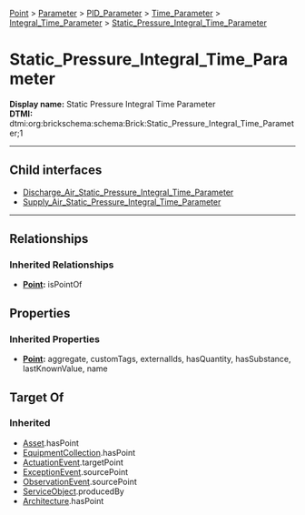 [Point](../../../../../Point.md) > [Parameter](../../../../Parameter.md) > [PID_Parameter](../../../PID_Parameter.md) > [Time_Parameter](../../Time_Parameter.md) > [Integral_Time_Parameter](../Integral_Time_Parameter.md) > [Static_Pressure_Integral_Time_Parameter](#)
# Static_Pressure_Integral_Time_Parameter

**Display name:** Static Pressure Integral Time Parameter<br />
**DTMI:** dtmi:org:brickschema:schema:Brick:Static_Pressure_Integral_Time_Parameter;1

---


## Child interfaces
* [Discharge_Air_Static_Pressure_Integral_Time_Parameter](Discharge_Air_Static_Pressure_Integral_Time_Parameter.md)
* [Supply_Air_Static_Pressure_Integral_Time_Parameter](Supply_Air_Static_Pressure_Integral_Time_Parameter.md)

---
## Relationships
### Inherited Relationships
* **[Point](../../../../../Point.md):** isPointOf
## Properties
### Inherited Properties
* **[Point](../../../../../Point.md):** aggregate, customTags, externalIds, hasQuantity, hasSubstance, lastKnownValue, name
## Target Of
### Inherited
* [Asset](../../../../../../Asset/Asset.md).hasPoint
* [EquipmentCollection](../../../../../../Collection/AssetCollection/EquipmentCollection/EquipmentCollection.md).hasPoint
* [ActuationEvent](../../../../../../Event/PointEvent/ActuationEvent.md).targetPoint
* [ExceptionEvent](../../../../../../Event/PointEvent/ExceptionEvent.md).sourcePoint
* [ObservationEvent](../../../../../../Event/PointEvent/ObservationEvent.md).sourcePoint
* [ServiceObject](../../../../../../Information/ServiceObject/ServiceObject.md).producedBy
* [Architecture](../../../../../../Space/Architecture/Architecture.md).hasPoint
